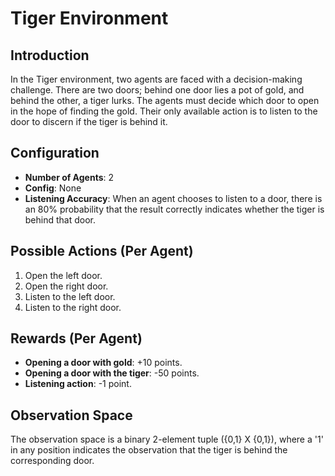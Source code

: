 # Tiger Environment

## Introduction
In the Tiger environment, two agents are faced with a decision-making challenge. There are two doors; behind one door lies a pot of gold, and behind the other, a tiger lurks. The agents must decide which door to open in the hope of finding the gold. Their only available action is to listen to the door to discern if the tiger is behind it.

## Configuration
- **Number of Agents**: 2
- **Config**: None
- **Listening Accuracy**: When an agent chooses to listen to a door, there is an 80% probability that the result correctly indicates whether the tiger is behind that door.

## Possible Actions (Per Agent)
1. Open the left door.
2. Open the right door.
3. Listen to the left door.
4. Listen to the right door.

## Rewards (Per Agent)
- **Opening a door with gold**: +10 points.
- **Opening a door with the tiger**: -50 points.
- **Listening action**: -1 point.

## Observation Space
The observation space is a binary 2-element tuple ({0,1} X {0,1}), where a '1' in any position indicates the observation that the tiger is behind the corresponding door.


